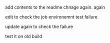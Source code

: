 add contents to the readme
chnage again. again

edit to check the job environemnt test failure

update again to check the failure


test it on old build
